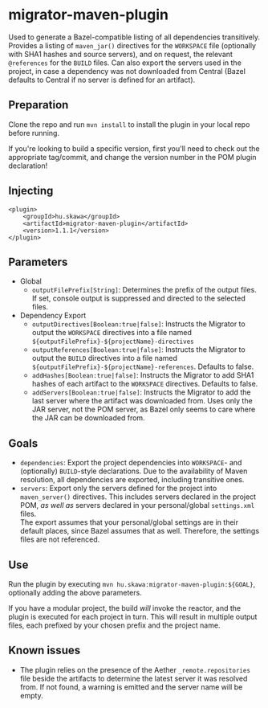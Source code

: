 # migrator-maven-plugin

Used to generate a Bazel-compatible listing of all dependencies transitively. Provides a listing of `maven_jar()` directives for the `WORKSPACE` file (optionally with SHA1 hashes and source servers), and on request, the relevant `@references` for the `BUILD` files. Can also export the servers used in the project, in case a dependency was not downloaded from Central (Bazel defaults to Central if no server is defined for an artifact).

## Preparation

Clone the repo and run `mvn install` to install the plugin in your local repo before running.

If you're looking to build a specific version, first you'll need to check out the appropriate tag/commit, and change the version number in the POM plugin declaration!

## Injecting

```
<plugin>
	<groupId>hu.skawa</groupId>
	<artifactId>migrator-maven-plugin</artifactId>
	<version>1.1.1</version>
</plugin>
```

## Parameters

- Global
  - `outputFilePrefix[String]`: Determines the prefix of the output files. If set, console output is suppressed and directed to the selected files.
- Dependency Export
  - `outputDirectives[Boolean:true|false]`: Instructs the Migrator to output the `WORKSPACE` directives into a file named `${outputFilePrefix}-${projectName}-directives`
  - `outputReferences[Boolean:true|false]`: Instructs the Migrator to output the `BUILD` directives into a file named `${outputFilePrefix}-${projectName}-references`. Defaults to false.
  - `addHashes[Boolean:true|false]`: Instructs the Migrator to add SHA1 hashes of each artifact to the `WORKSPACE` directives. Defaults to false.
  - `addServers[Boolean:true|false]`: Instructs the Migrator to add the last server where the artifact was downloaded from. Uses only the JAR server, not the POM server, as Bazel only seems to care where the JAR can be downloaded from.

## Goals

- `dependencies`: Export the project dependencies into `WORKSPACE`- and (optionally) `BUILD`-style declarations. Due to the availability of Maven resolution, all dependencies are exported, including transitive ones.
- `servers`: Export only the servers defined for the project into `maven_server()` directives. This includes servers declared in the project POM, *as well as* servers declared in your personal/global `settings.xml` files.  
The export assumes that your personal/global settings are in their default places, since Bazel assumes that as well. Therefore, the settings files are not referenced.

## Use

Run the plugin by executing `mvn hu.skawa:migrator-maven-plugin:${GOAL}`, optionally adding the above parameters.

If you have a modular project, the build *will* invoke the reactor, and the plugin is executed for each project in turn. This will result in multiple output files, each prefixed by your chosen prefix and the project name.

## Known issues

- The plugin relies on the presence of the Aether `_remote.repositories` file beside the artifacts to determine the latest server it was resolved from. If not found, a warning is emitted and the server name will be empty.
